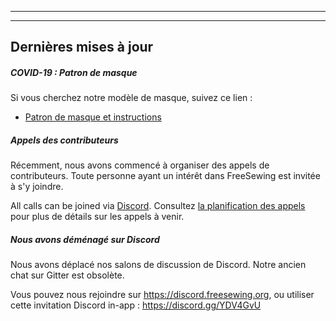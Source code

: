 ***

***

## Dernières mises à jour

##### COVID-19 : Patron de masque

Si vous cherchez notre modèle de masque, suivez ce lien :

*   [Patron de masque et instructions](/blog/facemask-frenzy)

##### Appels des contributeurs

Récemment, nous avons commencé à organiser des appels de contributeurs. Toute personne ayant un intérêt dans FreeSewing est invitée à s'y joindre.

All calls can be joined via [Discord](https://discord.freesewing.org/). Consultez [la planification des appels](/community/calls/) pour plus de détails sur les appels à venir.

##### Nous avons déménagé sur Discord

Nous avons déplacé nos salons de discussion de Discord. Notre ancien chat sur Gitter est obsolète.

Vous pouvez nous rejoindre sur https://discord.freesewing.org, ou utiliser cette invitation Discord in-app : https://discord.gg/YDV4GvU

